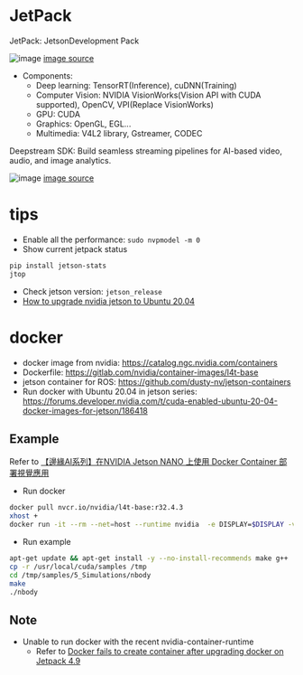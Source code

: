 # JetPack

JetPack: JetsonDevelopment Pack

![image](https://user-images.githubusercontent.com/456210/141880836-5af1ae87-045f-4fbf-8431-ed2333b54620.png)
[image source](https://docs.nvidia.com/jetson/l4t/index.html#page/Tegra%20Linux%20Driver%20Package%20Development%20Guide/overview.html)

* Components:
  - Deep learning: TensorRT(Inference), cuDNN(Training)
  - Computer Vision: NVIDIA VisionWorks(Vision API with CUDA supported), OpenCV, VPI(Replace VisionWorks)
  - GPU: CUDA
  - Graphics: OpenGL, EGL...
  - Multimedia: V4L2 library, Gstreamer, CODEC

Deepstream SDK: Build seamless streaming pipelines for AI-based video, audio, and image analytics.

![image](https://user-images.githubusercontent.com/456210/141881460-500a4754-37d2-4377-9392-c76f68bbd0d4.png)
[image source](https://galliot.us/2020/06/01/deepstream-sdk/)

# tips

* Enable all the performance: `sudo nvpmodel -m 0`
* Show current jetpack status

```bash
pip install jetson-stats
jtop
```
* Check jetson version: `jetson_release`
* [How to upgrade nvidia jetson to Ubuntu 20.04](https://viking-drone.com/wiki/upgrading-nvidia-jetson-xavier-nx-to-ubuntu-20-04/)

# docker

* docker image from nvidia: https://catalog.ngc.nvidia.com/containers
* Dockerfile: https://gitlab.com/nvidia/container-images/l4t-base
* jetson container for ROS: https://github.com/dusty-nv/jetson-containers
* Run docker with Ubuntu 20.04 in jetson series: https://forums.developer.nvidia.com/t/cuda-enabled-ubuntu-20-04-docker-images-for-jetson/186418

## Example

Refer to [【邊緣AI系列】在NVIDIA Jetson NANO 上使用 Docker Container 部署視覺應用](https://grady1006.medium.com/%E9%82%8A%E7%B7%A3ai%E7%B3%BB%E5%88%97-%E5%9C%A8nvidia-jetson-nano-%E4%B8%8A%E4%BD%BF%E7%94%A8-docker-container-%E9%83%A8%E7%BD%B2%E8%A6%96%E8%A6%BA%E6%87%89%E7%94%A8-1719b2062f15)

* Run docker
```bash
docker pull nvcr.io/nvidia/l4t-base:r32.4.3
xhost +
docker run -it --rm --net=host --runtime nvidia  -e DISPLAY=$DISPLAY -v /tmp/.X11-unix/:/tmp/.X11-unix nvcr.io/nvidia/l4t-base:r32.4.3
```
* Run example
```bash
apt-get update && apt-get install -y --no-install-recommends make g++
cp -r /usr/local/cuda/samples /tmp
cd /tmp/samples/5_Simulations/nbody
make
./nbody
```

## Note
* Unable to run docker with the recent nvidia-container-runtime
  - Refer to [Docker fails to create container after upgrading docker on Jetpack 4.9](https://github.com/dusty-nv/jetson-containers/issues/108)
